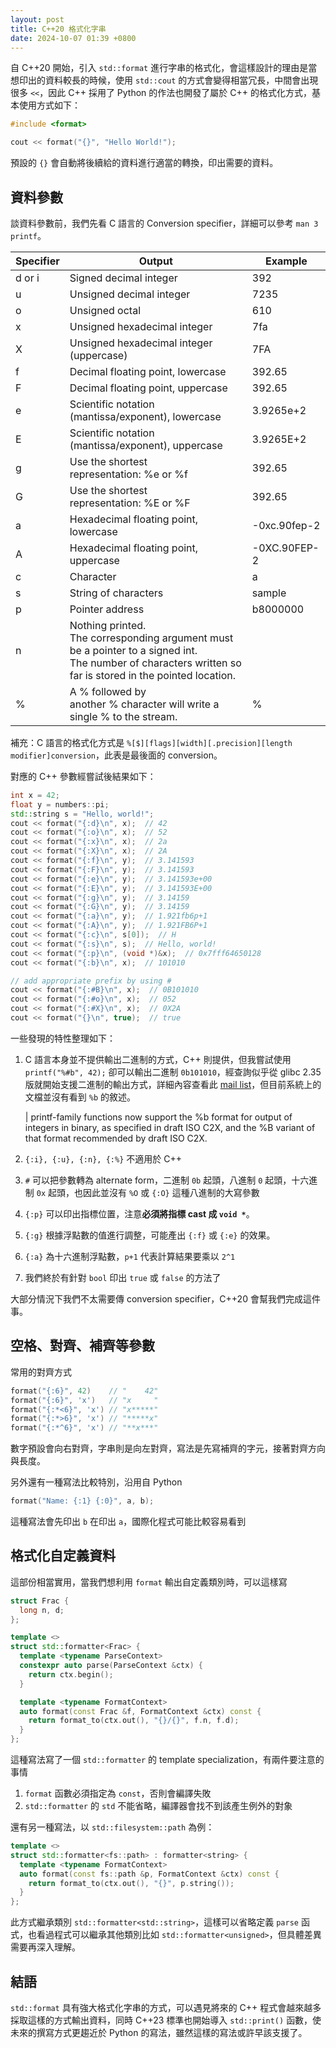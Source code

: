 ```yaml
---
layout: post
title: C++20 格式化字串
date: 2024-10-07 01:39 +0800
---
```


自 C++20 開始，引入 `std::format` 進行字串的格式化，會這樣設計的理由是當想印出的資料較長的時候，使用 `std::cout` 的方式會變得相當冗長，中間會出現很多 `<<`，因此 C++ 採用了 Python 的作法也開發了屬於 C++ 的格式化方式，基本使用方式如下：

```c++
#include <format>

cout << format("{}", "Hello World!");
```

預設的 `{}` 會自動將後續給的資料進行適當的轉換，印出需要的資料。

## 資料參數

談資料參數前，我們先看 C 語言的 Conversion specifier，詳細可以參考 `man 3 printf`。

| Specifier | Output                                                                                                                                                            | Example      |
| --------- | ----------------------------------------------------------------------------------------------------------------------------------------------------------------- | ------------ |
| d or i    | Signed decimal integer                                                                                                                                            | 392          |
| u         | Unsigned decimal integer                                                                                                                                          | 7235         |
| o         | Unsigned octal                                                                                                                                                    | 610          |
| x         | Unsigned hexadecimal integer                                                                                                                                      | 7fa          |
| X         | Unsigned hexadecimal integer (uppercase)                                                                                                                          | 7FA          |
| f         | Decimal floating point, lowercase                                                                                                                                 | 392.65       |
| F         | Decimal floating point, uppercase                                                                                                                                 | 392.65       |
| e         | Scientific notation (mantissa/exponent), lowercase                                                                                                                | 3.9265e+2    |
| E         | Scientific notation (mantissa/exponent), uppercase                                                                                                                | 3.9265E+2    |
| g         | Use the shortest representation: %e or %f                                                                                                                         | 392.65       |
| G         | Use the shortest representation: %E or %F                                                                                                                         | 392.65       |
| a         | Hexadecimal floating point, lowercase                                                                                                                             | -0xc.90fep-2 |
| A         | Hexadecimal floating point, uppercase                                                                                                                             | -0XC.90FEP-2 |
| c         | Character                                                                                                                                                         | a            |
| s         | String of characters                                                                                                                                              | sample       |
| p         | Pointer address                                                                                                                                                   | b8000000     |
| n         | Nothing printed. <br>The corresponding argument must be a pointer to a signed int. <br>The number of characters written so far is stored in the pointed location. |              |
| %         | A % followed by another % character will write a single % to the stream.                                                                                          | %            |

補充：C 語言的格式化方式是 `%[$][flags][width][.precision][length modifier]conversion`，此表是最後面的 conversion。

對應的 C++ 參數經嘗試後結果如下：

```c++
int x = 42;
float y = numbers::pi;
std::string s = "Hello, world!";
cout << format("{:d}\n", x);  // 42
cout << format("{:o}\n", x);  // 52
cout << format("{:x}\n", x);  // 2a
cout << format("{:X}\n", x);  // 2A
cout << format("{:f}\n", y);  // 3.141593
cout << format("{:F}\n", y);  // 3.141593
cout << format("{:e}\n", y);  // 3.141593e+00
cout << format("{:E}\n", y);  // 3.141593E+00
cout << format("{:g}\n", y);  // 3.14159
cout << format("{:G}\n", y);  // 3.14159
cout << format("{:a}\n", y);  // 1.921fb6p+1
cout << format("{:A}\n", y);  // 1.921FB6P+1
cout << format("{:c}\n", s[0]);  // H
cout << format("{:s}\n", s);  // Hello, world!
cout << format("{:p}\n", (void *)&x);  // 0x7fff64650128
cout << format("{:b}\n", x);  // 101010

// add appropriate prefix by using #
cout << format("{:#B}\n", x);  // 0B101010
cout << format("{:#o}\n", x);  // 052
cout << format("{:#X}\n", x);  // 0X2A
cout << format("{}\n", true);  // true
```

一些發現的特性整理如下：

1. C 語言本身並不提供輸出二進制的方式，C++ 則提供，但我嘗試使用 `printf("%#b", 42);` 卻可以輸出二進制 `0b101010`，經查詢似乎從 glibc 2.35 版就開始支援二進制的輸出方式，詳細內容查看此 [mail list](https://lists.gnu.org/archive/html/info-gnu/2022-02/msg00002.html)，但目前系統上的文檔並沒有看到 `%b` 的敘述。

   | printf-family functions now support the %b format for output of integers in binary, as specified in draft ISO C2X, and the %B variant of that format recommended by draft ISO C2X.

2. `{:i}, {:u}, {:n}, {:%}` 不適用於 C++
3. `#` 可以把參數轉為 alternate form，二進制 `0b` 起頭，八進制 `0` 起頭，十六進制 `0x` 起頭，也因此並沒有 `%O` 或 `{:O}` 這種八進制的大寫參數
4. `{:p}` 可以印出指標位置，注意**必須將指標 cast 成 `void *`**。
5. `{:g}` 根據浮點數的值進行調整，可能產出 `{:f}` 或 `{:e}` 的效果。
6. `{:a}` 為十六進制浮點數，`p+1` 代表計算結果要乘以 `2^1`
7. 我們終於有針對 `bool` 印出 `true` 或 `false` 的方法了

大部分情況下我們不太需要傳 conversion specifier，C++20 會幫我們完成這件事。

## 空格、對齊、補齊等參數

常用的對齊方式

```c++
format("{:6}", 42)    // "    42"
format("{:6}", 'x')   // "x     "
format("{:*<6}", 'x') // "x*****"
format("{:*>6}", 'x') // "*****x"
format("{:*^6}", 'x') // "**x***"
```

數字預設會向右對齊，字串則是向左對齊，寫法是先寫補齊的字元，接著對齊方向與長度。

另外還有一種寫法比較特別，沿用自 Python

```c++
format("Name: {:1} {:0}", a, b);
```

這種寫法會先印出 `b` 在印出 `a`，國際化程式可能比較容易看到

## 格式化自定義資料

這部份相當實用，當我們想利用 `format` 輸出自定義類別時，可以這樣寫

```c++
struct Frac {
  long n, d;
};

template <>
struct std::formatter<Frac> {
  template <typename ParseContext>
  constexpr auto parse(ParseContext &ctx) {
    return ctx.begin();
  }

  template <typename FormatContext>
  auto format(const Frac &f, FormatContext &ctx) const {
    return format_to(ctx.out(), "{}/{}", f.n, f.d);
  }
};
```

這種寫法寫了一個 `std::formatter` 的 template specialization，有兩件要注意的事情

1. `format` 函數必須指定為 `const`，否則會編譯失敗
2. `std::formatter` 的 `std` 不能省略，編譯器會找不到該產生例外的對象

還有另一種寫法，以 `std::filesystem::path` 為例：

```c++
template <>
struct std::formatter<fs::path> : formatter<string> {
  template <typename FormatContext>
  auto format(const fs::path &p, FormatContext &ctx) const {
    return format_to(ctx.out(), "{}", p.string());
  }
};
```

此方式繼承類別 `std::formatter<std::string>`，這樣可以省略定義 `parse` 函式，也看過程式可以繼承其他類別比如 `std::formatter<unsigned>`，但具體差異需要再深入理解。

## 結語

`std::format` 具有強大格式化字串的方式，可以遇見將來的 C++ 程式會越來越多採取這樣的方式輸出資料，同時 C++23 標準也開始導入 `std::print()` 函數，使未來的撰寫方式更趨近於 Python 的寫法，雖然這樣的寫法或許早該支援了。
